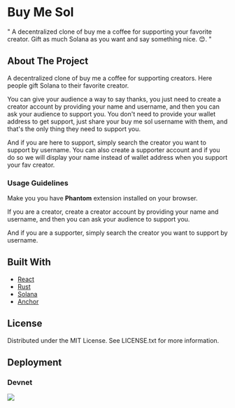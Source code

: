 # Buy Me Sol

" A decentralized clone of buy me a coffee for supporting your favorite creator. Gift as much Solana as you want and say something nice. 😊. "

## About The Project

A decentralized clone of buy me a coffee for supporting creators. Here people gift Solana to their favorite creator.

You can give your audience a way to say thanks, you just need to create a creator account by providing your name and username, and then you can ask your audience to support you.
You don't need to provide your wallet address to get support, just share your buy me sol username with them, and that's the only thing they need to support you.

And if you are here to support, simply search the creator you want to support by username.
You can also create a supporter account and if you do so we will display your name instead of wallet address when you support your fav creator.

### Usage Guidelines
Make you you have **Phantom** extension installed on your browser.

If you are a creator, create a creator account by providing your name and username, and then you can ask your audience to support you.

And if you are a supporter, simply search the creator you want to support by username.

## Built With
* [React](https://reactjs.org/)
* [Rust](https://www.rust-lang.org/)
* [Solana](https://docs.solana.com/)
* [Anchor](https://project-serum.github.io/anchor/getting-started/introduction.html)

## License
Distributed under the MIT License. See LICENSE.txt for more information.

## Deployment
### Devnet
<a href="https://buy-me-sol.github.io/buy-me-sol-web-app/"><img src="https://img.shields.io/badge/-GitHub%20Pages-black?style=for-the-badge&logo=github"/></a>
